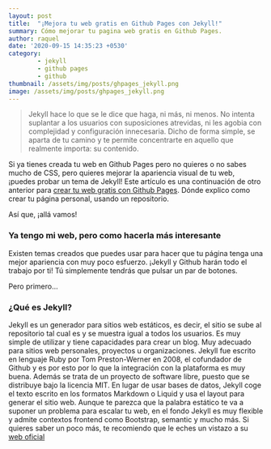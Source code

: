 ```yaml
---
layout: post
title:  "¡Mejora tu web gratis en Github Pages con Jekyll!"
summary: Cómo mejorar tu pagina web gratis en Github Pages.
author: raquel
date: '2020-09-15 14:35:23 +0530'
category: 
        - jekyll
        - github pages
        - github
thumbnail: /assets/img/posts/ghpages_jekyll.png
image: /assets/img/posts/ghpages_jekyll.png
---
```

<blockquote>
<p>Jekyll hace lo que se le dice que haga, ni más, ni menos. No intenta suplantar a los usuarios con suposiciones atrevidas, ni les agobia con complejidad y configuración innecesaria. Dicho de forma simple, se aparta de tu camino y te permite concentrarte en aquello que realmente importa: su contenido.</p>
</blockquote>

Si ya tienes creada tu web en Github Pages pero no quieres o no sabes mucho de CSS, pero quieres mejorar la apariencia visual de tu web, ¡puedes probar un tema de Jekyll! 
Este artículo es una continuación de otro anterior para [crear tu web gratis con Github Pages](). Dónde explico como crear tu página personal, usando un repositorio.

Así que, ¡allá vamos!

### Ya tengo mi web, pero como hacerla más interesante

Existen temas creados que puedes usar para hacer que tu página tenga una mejor apariencia con muy poco esfuerzo. ¡Jekyll y Github harán todo el trabajo por ti! Tú simplemente tendrás que pulsar un par de botones.

Pero primero...

### ¿Qué es Jekyll?

Jekyll es un generador para sitios web estáticos, es decir, el sitio se sube al repositorio tal cual es y se muestra igual a todos los usuarios. Es muy simple de utilizar y tiene capacidades para crear un blog. Muy adecuado para sitios web personales, proyectos u organizaciones. 
Jekyll fue escrito en lenguaje Ruby por Tom Preston-Werner en 2008, el cofundador de Github y es por esto por lo que la integración con la plataforma es muy buena. Además se trata de un proyecto de software libre, puesto que se distribuye bajo la licencia MIT.
En lugar de usar bases de datos, Jekyll coge el texto escrito en los formatos Markdown o Liquid y usa el layout para generar el sitio web. Aunque te parezca que la palabra estático te va a suponer un problema para escalar tu web, en el fondo Jekyll es muy flexible y admite contextos frontend como Bootstrap, semantic y mucho más.
Si quieres saber un poco más, te recomiendo que le eches un vistazo a su [web oficial](jekyll_site)





[jekyll_site]: https://jekyllrb.com/